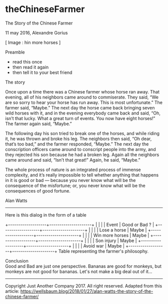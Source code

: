 # theChineseFarmer

The Story of the Chinese Farmer

11 may 2016, Alexandre Gorius

[ Image : hin more horses ]

Preamble

- read this once
- then read it again
- then tell it to your best friend

The story

Once upon a time there was a Chinese farmer whose horse ran away. That evening, all of his neighbors came around to commiserate. They said, “We are so sorry to hear your horse has run away. This is most unfortunate.” The farmer said, “Maybe.” The next day the horse came back bringing seven wild horses with it, and in the evening everybody came back and said, “Oh, isn’t that lucky. What a great turn of events. You now have eight horses!” The farmer again said, “Maybe.”

The following day his son tried to break one of the horses, and while riding it, he was thrown and broke his leg. The neighbors then said, “Oh dear, that’s too bad,” and the farmer responded, “Maybe.” The next day the conscription officers came around to conscript people into the army, and they rejected his son because he had a broken leg. Again all the neighbors came around and said, “Isn’t that great!” Again, he said, “Maybe.”

The whole process of nature is an integrated process of immense complexity, and it’s really impossible to tell whether anything that happens in it is good or bad — because you never know what will be the consequence of the misfortune; or, you never know what will be the consequences of good fortune.

Alan Watts

---

Here is this dialog in the form of a table

+-------------------+---------------------+
| | |
| Event | Good or Bad ? |
+-------------------+---------------------+
| | |
| Lose a horse | Maybe |
+-------------------+---------------------+
| | |
| Win more horses | Maybe |
+-------------------+---------------------+
| | |
| Son injury | Maybe |
+-------------------+---------------------+
| | |
| Avoid war | Maybe |
+-------------------+---------------------+
Table representing the farmer's philosophy.

Conclusion  
Good and Bad are just one perspective. Bananas are good for monkeys, but monkeys are not good for bananas. Let's not make a big deal out of it...

---

Copyright Just Another Company 2017. All right reserved. Adapted from this article: https://wellsbaum.blog/2018/01/27/alan-watts-the-story-of-the-chinese-farmer/
